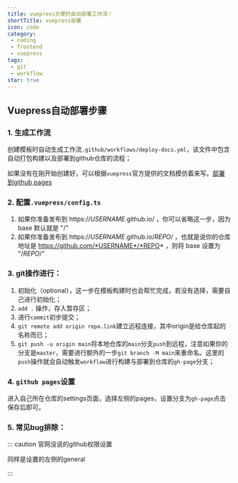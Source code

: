 ```yaml
---
title: vuepress方便的自动部署工作流！
shortTitle: vuepress部署
icon: code
category:
 - coding
 - frontend
 - vuepress
tags:
 - git
 - workflow
star: true
---
```

## Vuepress自动部署步骤
### 1. 生成工作流
创建模板时自动生成工作流`.github/workflows/deploy-docs.yml`，该文件中包含自动打包构建以及部署到github仓库的流程；

如果没有在刚开始创建好，可以根据`vuepress`官方提供的文档模仿着来写。[部署到github pages](https://vuejs.press/zh/guide/deployment.html)

### 2. 配置`.vuepress/config.ts`
1. 如果你准备发布到 https://*USERNAME*.github.io/ ，你可以省略这一步，因为 base 默认就是 "/"
2. 如果你准备发布到 https://*USERNAME*.github.io/*REPO*/ ，也就是说你的仓库地址是 https://github.com/*USERNAME*/*REPO* ，则将 base 设置为 "/*REPO*/"

### 3. git操作进行：
1. 初始化（optional），这一步在模板构建时也会帮忙完成，若没有选择，需要自己进行初始化；
2. `add .` 操作，存入暂存区；
3. 进行`commit`初步提交；
4. `git remote add origin repo.link`建立远程连接，其中origin是给仓库起的名称而已；
5. `git push -u origin main`将本地仓库的`main`分支`push`到远程，注意如果你的分支是`master`，需要进行额外的一步`git branch -M main`来重命名。这里的`push`操作就会自动触发`workflow`进行构建与部署到仓库的`gh-page`分支；
### 4. `github pages`设置
进入自己所在仓库的settings页面，选择左侧的pages，设置分支为`gh-page`点击保存后即可。

### 5. 常见bug排除：


::: caution 官网没说的github权限设置

同样是设置的左侧的general

:::


